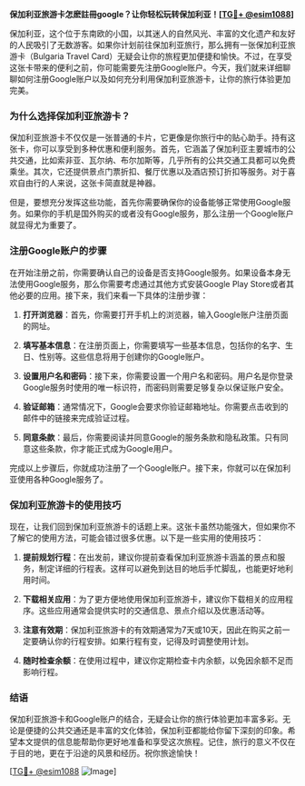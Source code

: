 **保加利亚旅游卡怎麽註冊google？让你轻松玩转保加利亚！[[TG💪+ @esim1088](https://t.me/s/esim1088)]**

保加利亚，这个位于东南欧的小国，以其迷人的自然风光、丰富的文化遗产和友好的人民吸引了无数游客。如果你计划前往保加利亚旅行，那么拥有一张保加利亚旅游卡（Bulgaria Travel Card）无疑会让你的旅程更加便捷和愉快。不过，在享受这张卡带来的便利之前，你可能需要先注册Google账户。今天，我们就来详细聊聊如何注册Google账户以及如何充分利用保加利亚旅游卡，让你的旅行体验更加完美。

### 为什么选择保加利亚旅游卡？

保加利亚旅游卡不仅仅是一张普通的卡片，它更像是你旅行中的贴心助手。持有这张卡，你可以享受到多种优惠和便利服务。首先，它涵盖了保加利亚主要城市的公共交通，比如索非亚、瓦尔纳、布尔加斯等，几乎所有的公共交通工具都可以免费乘坐。其次，它还提供景点门票折扣、餐厅优惠以及酒店预订折扣等服务。对于喜欢自由行的人来说，这张卡简直就是神器。

但是，要想充分发挥这些功能，首先你需要确保你的设备能够正常使用Google服务。如果你的手机是国外购买的或者没有Google服务，那么注册一个Google账户就显得尤为重要了。

### 注册Google账户的步骤

在开始注册之前，你需要确认自己的设备是否支持Google服务。如果设备本身无法使用Google服务，那么你需要考虑通过其他方式安装Google Play Store或者其他必要的应用。接下来，我们来看一下具体的注册步骤：

1. **打开浏览器**：首先，你需要打开手机上的浏览器，输入Google账户注册页面的网址。
   
2. **填写基本信息**：在注册页面上，你需要填写一些基本信息，包括你的名字、生日、性别等。这些信息将用于创建你的Google账户。

3. **设置用户名和密码**：接下来，你需要设置一个用户名和密码。用户名是你登录Google服务时使用的唯一标识符，而密码则需要足够复杂以保证账户安全。

4. **验证邮箱**：通常情况下，Google会要求你验证邮箱地址。你需要点击收到的邮件中的链接来完成验证过程。

5. **同意条款**：最后，你需要阅读并同意Google的服务条款和隐私政策。只有同意这些条款，你才能正式成为Google用户。

完成以上步骤后，你就成功注册了一个Google账户。接下来，你就可以在保加利亚使用各种Google服务了。

### 保加利亚旅游卡的使用技巧

现在，让我们回到保加利亚旅游卡的话题上来。这张卡虽然功能强大，但如果你不了解它的使用方法，可能会错过很多优惠。以下是一些实用的使用技巧：

1. **提前规划行程**：在出发前，建议你提前查看保加利亚旅游卡涵盖的景点和服务，制定详细的行程表。这样可以避免到达目的地后手忙脚乱，也能更好地利用时间。

2. **下载相关应用**：为了更方便地使用保加利亚旅游卡，建议你下载相关的应用程序。这些应用通常会提供实时的交通信息、景点介绍以及优惠活动等。

3. **注意有效期**：保加利亚旅游卡的有效期通常为7天或10天，因此在购买之前一定要确认你的行程安排。如果行程有变，记得及时调整使用计划。

4. **随时检查余额**：在使用过程中，建议你定期检查卡内余额，以免因余额不足而影响行程。

### 结语

保加利亚旅游卡和Google账户的结合，无疑会让你的旅行体验更加丰富多彩。无论是便捷的公共交通还是丰富的文化体验，保加利亚都能给你留下深刻的印象。希望本文提供的信息能帮助你更好地准备和享受这次旅程。记住，旅行的意义不仅在于目的地，更在于沿途的风景和经历。祝你旅途愉快！

[[TG💪+ @esim1088](https://t.me/s/esim1088) ![Image](https://i.postimg.cc/4NQfJmqS/Snipaste-2025-05-13-00-14-12.png)]